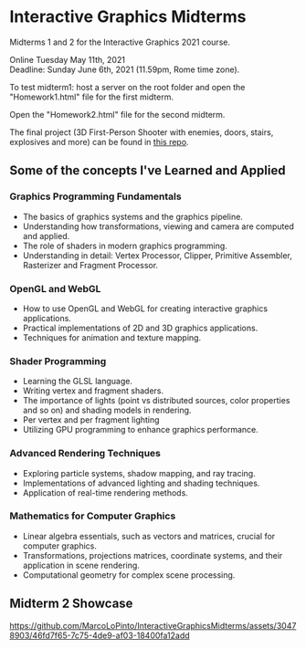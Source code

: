 # Interactive Graphics Midterms

Midterms 1 and 2 for the Interactive Graphics 2021 course.

Online Tuesday May 11th, 2021 <br>
Deadline: Sunday June 6th, 2021 (11.59pm, Rome time zone).

To test midterm1: host a server on the root folder and open the "Homework1.html" file for the first midterm.

Open the "Homework2.html" file for the second midterm.

The final project (3D First-Person Shooter with enemies, doors, stairs, explosives and more) can be found in [this repo](https://github.com/PasSilvestri/final-project-beatstep).

## Some of the concepts I've Learned and Applied

### **Graphics Programming Fundamentals**
   - The basics of graphics systems and the graphics pipeline.
   - Understanding how transformations, viewing and camera are computed and applied.
   - The role of shaders in modern graphics programming.
   - Understanding in detail: Vertex Processor, Clipper, Primitive Assembler, Rasterizer and Fragment Processor.

### **OpenGL and WebGL**
   - How to use OpenGL and WebGL for creating interactive graphics applications.
   - Practical implementations of 2D and 3D graphics applications.
   - Techniques for animation and texture mapping.

### **Shader Programming**
   - Learning the GLSL language.
   - Writing vertex and fragment shaders.
   - The importance of lights (point vs distributed sources, color properties and so on) and shading models in rendering.
   - Per vertex and per fragment lighting
   - Utilizing GPU programming to enhance graphics performance.

### **Advanced Rendering Techniques**
   - Exploring particle systems, shadow mapping, and ray tracing.
   - Implementations of advanced lighting and shading techniques.
   - Application of real-time rendering methods.

### **Mathematics for Computer Graphics**
   - Linear algebra essentials, such as vectors and matrices, crucial for computer graphics.
   - Transformations, projections matrices, coordinate systems, and their application in scene rendering.
   - Computational geometry for complex scene processing.

## Midterm 2 Showcase

https://github.com/MarcoLoPinto/InteractiveGraphicsMidterms/assets/30478903/46fd7f65-7c75-4de9-af03-18400fa12add

